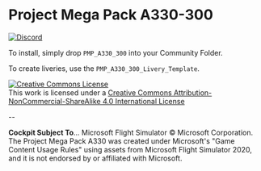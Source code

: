 # Project Mega Pack A330-300
[![Discord](https://img.shields.io/discord/746450820077453393.svg?label=&logo=discord&logoColor=ffffff&color=7289DA&labelColor=7289DA)](https://discord.gg/megapack)

To install, simply drop `PMP_A330_300` into your Community Folder.

To create liveries, use the `PMP_A330_300_Livery_Template`.

<a rel="license" href="http://creativecommons.org/licenses/by-nc-sa/4.0/"><img alt="Creative Commons License" style="border-width:0" src="https://i.creativecommons.org/l/by-nc-sa/4.0/88x31.png" /></a><br />This work is licensed under a <a rel="license" href="http://creativecommons.org/licenses/by-nc-sa/4.0/">Creative Commons Attribution-NonCommercial-ShareAlike 4.0 International License</a>

--

**Cockpit Subject To**...
Microsoft Flight Simulator © Microsoft Corporation. The Project Mega Pack A330 was created under Microsoft's "Game Content Usage Rules" using assets from Microsoft Flight Simulator 2020, and it is not endorsed by or affiliated with Microsoft.
